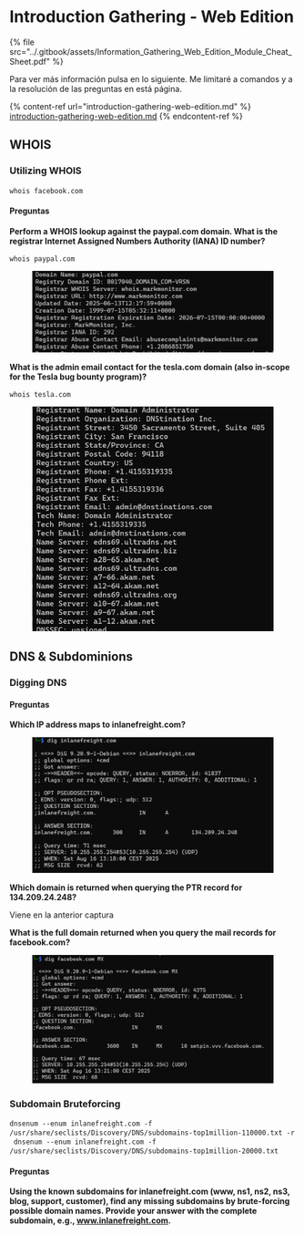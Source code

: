 # Introduction Gathering - Web Edition

{% file src="../.gitbook/assets/Information_Gathering_Web_Edition_Module_Cheat_Sheet.pdf" %}

Para ver más información pulsa en lo siguiente. Me limitaré a comandos y a la resolución de las preguntas en está página.

{% content-ref url="introduction-gathering-web-edition.md" %}
[introduction-gathering-web-edition.md](introduction-gathering-web-edition.md)
{% endcontent-ref %}

## WHOIS

### Utilizing WHOIS

```
whois facebook.com
```

#### Preguntas

**Perform a WHOIS lookup against the paypal.com domain. What is the registrar Internet Assigned Numbers Authority (IANA) ID number?**

```
whois paypal.com
```

<figure><img src="../.gitbook/assets/image.png" alt=""><figcaption></figcaption></figure>

**What is the admin email contact for the tesla.com domain (also in-scope for the Tesla bug bounty program)?**

```
whois tesla.com
```

<figure><img src="../.gitbook/assets/image (1).png" alt=""><figcaption></figcaption></figure>

## DNS & Subdominions

### Digging DNS

#### Preguntas

**Which IP address maps to inlanefreight.com?**

<figure><img src="../.gitbook/assets/image (2).png" alt=""><figcaption></figcaption></figure>

**Which domain is returned when querying the PTR record for 134.209.24.248?**

Viene en la anterior captura

**What is the full domain returned when you query the mail records for facebook.com?**

<figure><img src="../.gitbook/assets/image (3).png" alt=""><figcaption></figcaption></figure>

### Subdomain Bruteforcing

```
dnsenum --enum inlanefreight.com -f /usr/share/seclists/Discovery/DNS/subdomains-top1million-110000.txt -r
 dnsenum --enum inlanefreight.com -f  /usr/share/seclists/Discovery/DNS/subdomains-top1million-20000.txt
```

#### Preguntas

**Using the known subdomains for inlanefreight.com (www, ns1, ns2, ns3, blog, support, customer), find any missing subdomains by brute-forcing possible domain names. Provide your answer with the complete subdomain, e.g., www.inlanefreight.com.**

